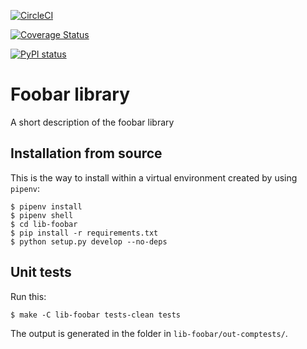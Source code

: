[![CircleCI](https://circleci.com/gh/duckietown/duckietown-foobar.svg?style=shield)](https://circleci.com/gh/duckietown/duckietown-foobar)

[![Coverage Status](https://coveralls.io/repos/github/duckietown/duckietown-foobar/badge.svg?branch=master18)](https://coveralls.io/github/duckietown/duckietown-foobar?branch=master18)

[![PyPI status](https://img.shields.io/pypi/status/duckietown_foobar.svg)](https://pypi.python.org/pypi/duckietown_foobar/)


# Foobar library

A short description of the foobar library


## Installation from source

This is the way to install within a virtual environment created by 
using `pipenv`:

    $ pipenv install
    $ pipenv shell
    $ cd lib-foobar
    $ pip install -r requirements.txt
    $ python setup.py develop --no-deps
    
   
## Unit tests

Run this:

    $ make -C lib-foobar tests-clean tests
    
The output is generated in the folder in `lib-foobar/out-comptests/`.
